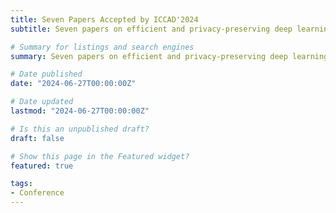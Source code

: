 ```yaml
---
title: Seven Papers Accepted by ICCAD'2024
subtitle: Seven papers on efficient and privacy-preserving deep learning are accepted by ICCAD'2024 as regular papers, including "OSCA&#58; End-to-end Serial Stochastic Computing Neural Acceleration with Fine-grained Scaling and Piecewise Activation", "HG-PIPE&#58; Vision Transformer Acceleration with Hybrid-Grained Pipeline", "ProPD&#58; Dynamic Token Tree Pruning and Generation for LLM Parallel Decoding", "AdapMoE&#58; Adaptive Sensitivity-based Expert Gating and Management for Efficient MoE Inference", "MCUBERT&#58; Memory-Efficient BERT Inference on Commodity Microcontrollers", "PrivQuant&#58; Communication-Efficient Private Inference with Quantized Network/Protocol Co-Optimization", and "FlexHE&#58; A flexible Kernel Generation Framework for Homomorphic Encryption-Based Private Inference".

# Summary for listings and search engines
summary: Seven papers on efficient and privacy-preserving deep learning are accepted by ICCAD'2024 as regular papers, including "OSCA&#58; End-to-end Serial Stochastic Computing Neural Acceleration with Fine-grained Scaling and Piecewise Activation", "HG-PIPE&#58; Vision Transformer Acceleration with Hybrid-Grained Pipeline", "ProPD&#58; Dynamic Token Tree Pruning and Generation for LLM Parallel Decoding", "AdapMoE&#58; Adaptive Sensitivity-based Expert Gating and Management for Efficient MoE Inference", "MCUBERT&#58; Memory-Efficient BERT Inference on Commodity Microcontrollers", "PrivQuant&#58; Communication-Efficient Private Inference with Quantized Network/Protocol Co-Optimization", and "FlexHE&#58; A flexible Kernel Generation Framework for Homomorphic Encryption-Based Private Inference".

# Date published
date: "2024-06-27T00:00:00Z"

# Date updated
lastmod: "2024-06-27T00:00:00Z"

# Is this an unpublished draft?
draft: false

# Show this page in the Featured widget?
featured: true

tags:
- Conference
---
```


